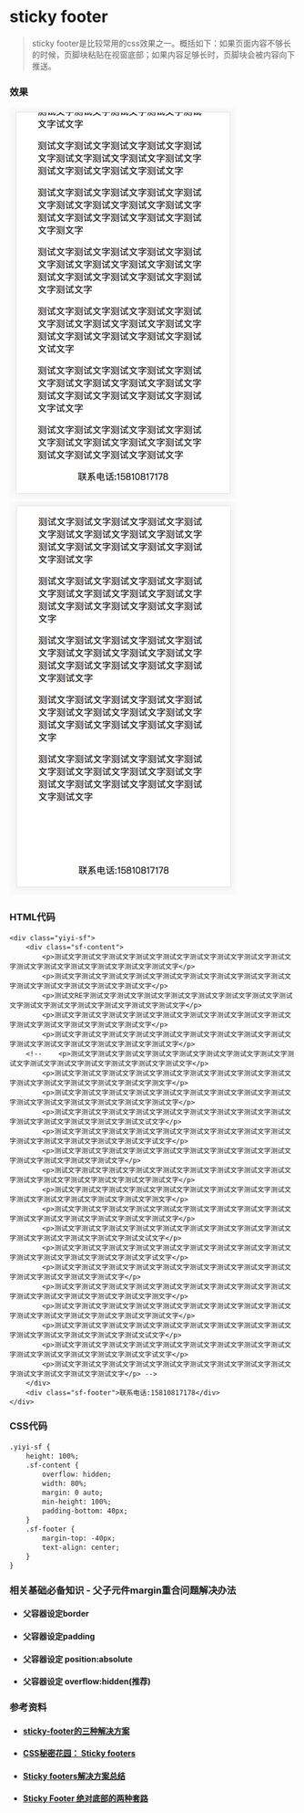 # sticky footer
>sticky footer是比较常用的css效果之一。概括如下：如果页面内容不够长的时候，页脚块粘贴在视窗底部；如果内容足够长时，页脚块会被内容向下推送。

### 效果
![效果展示-moretext](./img/moretext.png)
![效果展示-lesstext](./img/lesstext.png)


### HTML代码

```
<div class="yiyi-sf">
	<div class="sf-content">
		<p>测试文字测试文字测试文字测试文字测试文字测试文字测试文字测试文字测试文字测试文字测试文字测试文字测试文字测试文字测试文字</p>
		<p>测试文字测试文字测试文字测试文字测试文字测试文字测试文字测试文字测试文字测试文字测试文字测试文字测试文字测试文字</p>
		<p>测试文RE字测试文字测试文字测试文字测试文字测试文字测试文字测试文字测试文字测试文字测试文字测试文字测试文字测试文字测试文字</p>
		<p>测试文字测试文字测试文字测试文字测试文字测试文字测试文字测试文字测试文字测试文字测试文字测试文字测试文字测试文字</p>
		<p>测试文字测试文字测试文字测试文字测试文字测试文字测试文字测试文字测试文字测试文字测试文字测试文字测试文字测试文字测试文字</p>
	<!-- 	<p>测试文字测试文字测试文字测试文字测试文字测试文字测试文字测试文字测试文字测试文字测试文字测试文字测试文字测试文字测试文字</p>
		<p>测试文字测试文字测试文字测试文字测试文字测试文字测试文字测试文字测试文字测试文字测试文字测试文字测试文字测试文字测文字</p>
		<p>测试文字测试文字测试文字测试文字测试文字测试文字测试文字测试文字测试文字测试文字测试文字测试文字测试文字测试文字测试文字</p>
		<p>测试文字测试文字测试文字测试文字测试文字测试文字测试文字测试文字测试文字测试文字测试文字测试文字测试文字测试文试文字</p>
		<p>测试文字测试文字测试文字测试文字测试文字测试文字测试文字测试文字测试文字测试文字测试文字测试文字测试文字测试文字试文字</p>
		<p>测试文字测试文字测试文字测试文字测试文字测试文字测试文字测试文字测试文字测试文字测试文字测试文字测试文字</p>
		<p>测试文字测试文字测试文字测试文字测试文字测试文字测试文字测试文字测试文字测试文字测试文字测试文字测试文字测试文字测试文字</p>
		<p>测试文字测试文字测试文字测试文字测试文字测试文字测试文字测试文字测试文字测试文字测试文字测试文字测试文字测试文字测文字</p>
		<p>测试文字测试文字测试文字测试文字测试文字测试文字测试文字测试文字测试文字测试文字测试文字测试文字测试文字测试文字测试文字</p>
		<p>测试文字测试文字测试文字测试文字测试文字测试文字测试文字测试文字测试文字测试文字测试文字测试文字测试文字测试文试文字</p>
		<p>测试文字测试文字测试文字测试文字测试文字测试文字测试文字测试文字测试文字测试文字测试文字测试文字测试文字测试文字试文字</p>
		<p>测试文字测试文字测试文字测试文字测试文字测试文字测试文字测试文字测试文字测试文字测试文字测试文字测试文字</p>
		<p>测试文字测试文字测试文字测试文字测试文字测试文字测试文字测试文字测试文字测试文字测试文字测试文字测试文字测试文字测文字</p>
		<p>测试文字测试文字测试文字测试文字测试文字测试文字测试文字测试文字测试文字测试文字测试文字测试文字测试文字测试文字测试文字</p>
		<p>测试文字测试文字测试文字测试文字测试文字测试文字测试文字测试文字测试文字测试文字测试文字测试文字测试文字测试文试文字</p>
		<p>测试文字测试文字测试文字测试文字测试文字测试文字测试文字测试文字测试文字测试文字测试文字测试文字测试文字测试文字试文字</p>
		<p>测试文字测试文字测试文字测试文字测试文字测试文字测试文字测试文字测试文字测试文字测试文字测试文字测试文字</p> -->
	</div>
	<div class="sf-footer">联系电话:15810817178</div>
</div>
```
### CSS代码
```
.yiyi-sf {
    height: 100%;
    .sf-content {
        overflow: hidden;
        width: 80%;
        margin: 0 auto;
        min-height: 100%;
        padding-bottom: 40px;
    }
    .sf-footer {
        margin-top: -40px;
        text-align: center;
    }
}

```

### 相关基础必备知识 - 父子元件margin重合问题解决办法
- #### 父容器设定border
- #### 父容器设定padding
- #### 父容器设定 position:absolute
- #### 父容器设定 overflow:hidden(推荐)

### 参考资料
- #### [sticky-footer的三种解决方案](http://www.cnblogs.com/shicongbuct/p/6487122.html)
- #### [CSS秘密花园： Sticky footers](http://www.w3cplus.com/css3/css-secrets/sticky-footers.html)

- #### [Sticky footers解决方案总结](https://segmentfault.com/a/1190000008335329)
- #### [Sticky Footer 绝对底部的两种套路](https://www.cnblogs.com/wisewrong/p/6525696.html)